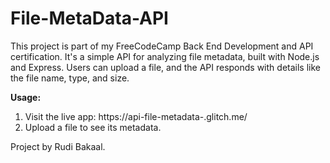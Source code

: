 # File-MetaData-API

This project is part of my FreeCodeCamp Back End Development and API certification. It's a simple API for analyzing file metadata, built with Node.js and Express. Users can upload a file, and the API responds with details like the file name, type, and size. 

**Usage:**
1. Visit the live app: https://api-file-metadata-.glitch.me/
2. Upload a file to see its metadata.

Project by Rudi Bakaal.
